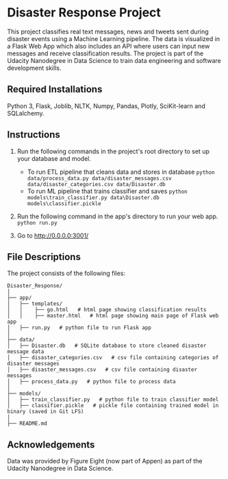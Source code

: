 # Disaster Response Project
This project classifies real text messages, news and tweets sent during disaster events using a Machine Learning pipeline.
The data is visualized in a Flask Web App which also includes an API where users can input new messages and receive classification results.
The project is part of the Udacity Nanodegree in Data Science to train data engineering and software development skills.

## Required Installations
Python 3, Flask, Joblib, NLTK, Numpy, Pandas, Plotly, SciKit-learn and SQLalchemy.

## Instructions
1. Run the following commands in the project's root directory to set up your database and model.

    - To run ETL pipeline that cleans data and stores in database
        `python data/process_data.py data/disaster_messages.csv data/disaster_categories.csv data/Disaster.db`
    - To run ML pipeline that trains classifier and saves
        `python models\train_classifier.py data\Disaster.db models\classifier.pickle`

2. Run the following command in the app's directory to run your web app.
    `python run.py`

3. Go to http://0.0.0.0:3001/

## File Descriptions
The project consists of the following files:
```
Disaster_Response/  
│  
├── app/  
│   ├── templates/  
│   │    ├── go.html   # html page showing classification results  
│   │    ├── master.html   # html page showing main page of Flask web app  
│   ├── run.py   # python file to run Flask app  
│  
├── data/  
│   ├── Disaster.db   # SQLite database to store cleaned disaster message data  
│   ├── disaster_categories.csv   # csv file containing categories of disaster messages  
│   ├── disaster_messages.csv   # csv file containing disaster messages  
│   ├── process_data.py   # python file to process data  
│  
├── models/  
│   ├── train_classifier.py   # python file to train classifier model  
│   ├── classifier.pickle   # pickle file containing trained model in binary (saved in Git LFS)  
│  
├── README.md  
```
## Acknowledgements
Data was provided by Figure Eight (now part of Appen) as part of the Udacity Nanodegree in Data Science.



